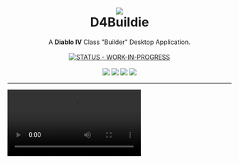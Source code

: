 <h1 align="center">
<img src="https://github.com/juddisjudd/d4buildie/assets/85649796/68d5fec7-4211-474c-b217-7bf21c14db2a"></img><br>
D4Buildie</h1>
<p align="center">
A <strong>Diablo IV</strong> Class "Builder" Desktop Application.<br>
<br><a href="#"><img src="https://img.shields.io/badge/STATUS-WORK--IN--PROGRESS-red" alt="STATUS - WORK-IN-PROGRESS"></a><br><br>
<img src="https://img.shields.io/badge/Next.js-000000.svg?style=for-the-badge&logo=nextdotjs&logoColor=white"></img>
<img src="https://img.shields.io/badge/shadcn/ui-000000.svg?style=for-the-badge&logo=shadcn/ui&logoColor=white"></img>
<img src="https://img.shields.io/badge/Prisma-2D3748.svg?style=for-the-badge&logo=Prisma&logoColor=white"><img>
<img src="https://img.shields.io/badge/Tauri-24C8D8.svg?style=for-the-badge&logo=Tauri&logoColor=white"></img>
</p>
<hr>

<video src="https://github.com/juddisjudd/d4buildie/assets/85649796/1488ac36-e8d4-42e0-81b3-6e8f69582754" />

